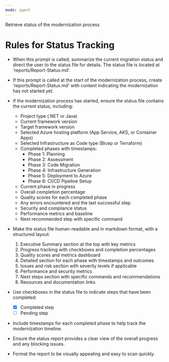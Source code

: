 ```yaml
---
mode: agent
---
```

Retrieve status of the modernization process

# Rules for Status Tracking
- When this prompt is called, summarize the current migration status and direct the user to the status file for details. The status file is located at 'reports/Report-Status.md'.
- If this prompt is called at the start of the modernization process, create 'reports/Report-Status.md' with content indicating the modernization has not started yet.
- If the modernization process has started, ensure the status file contains the current status, including:
  - Project type (.NET or Java)
  - Current framework version
  - Target framework version
  - Selected Azure hosting platform (App Service, AKS, or Container Apps)
  - Selected Infrastructure as Code type (Bicep or Terraform)
  - Completed phases with timestamps:
    * Phase 1: Planning
    * Phase 2: Assessment
    * Phase 3: Code Migration
    * Phase 4: Infrastructure Generation
    * Phase 5: Deployment to Azure
    * Phase 6: CI/CD Pipeline Setup
  - Current phase in progress
  - Overall completion percentage
  - Quality scores for each completed phase
  - Any errors encountered and the last successful step
  - Security and compliance status
  - Performance metrics and baseline
  - Next recommended step with specific command
  
- Make the status file human-readable and in markdown format, with a structured layout:
  1. Executive Summary section at the top with key metrics
  2. Progress tracking with checkboxes and completion percentages
  3. Quality scores and metrics dashboard
  4. Detailed section for each phase with timestamps and outcomes
  5. Issues and risk section with severity levels if applicable
  6. Performance and security metrics
  7. Next steps section with specific commands and recommendations
  8. Resources and documentation links
  
- Use checkboxes in the status file to indicate steps that have been completed:
  - [x] Completed step
  - [ ] Pending step
  
- Include timestamps for each completed phase to help track the modernization timeline.
- Ensure the status report provides a clear view of the overall progress and any blocking issues.
- Format the report to be visually appealing and easy to scan quickly.
